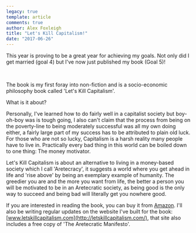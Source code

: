 ```yaml
---
legacy: true 
template: article 
comments: true 
author: Alex Foxleigh
title: "Let's Kill Capitalism!"
date: "2017-06-26"
---
```


This year is proving to be a great year for achieving my goals. Not only did I get married (goal 4) but I've now just published my book (Goal 5)!

 

The book is my first foray into non-fiction and is a socio-economic philosophy book called 'Let's Kill Capitalism'.

What is it about?

Personally, I've learned how to do fairly well in a capitalist society but boy-oh-boy was is tough going, I also can't claim that the process from being on the poverty-line to being moderately successful was all my own doing either, a fairly large part of my success has to be attributed to plain old luck. For those who are not so lucky, Capitalism is a harsh reality many people have to live in. Practically every bad thing in this world can be boiled down to one thing: The money motivator.

Let's Kill Capitalism is about an alternative to living in a money-based society which I call 'Aretecracy', it suggests a world where you get ahead in life and 'rise above' by being an exemplary example of humanity. The greedier you are and the more you want from life, the better a person you will be motivated to be in an Aretecratic society, as being good is the only way to succeed and being bad will literally get you nowhere good.

If you are interested in reading the book, you can buy it from [Amazon](http://amzn.to/2u4J66F). I'll also be writing regular updates on the website I've built for the book: [www.letskillcapitalism.com](http://letskillcapitalism.com/), that site also includes a free copy of 'The Aretecratic Manifesto'.
